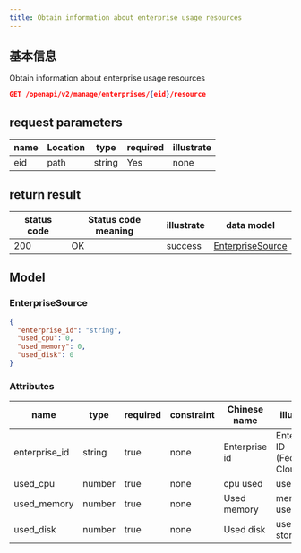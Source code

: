 ```yaml
---
title: Obtain information about enterprise usage resources
---
```


## 基本信息

Obtain information about enterprise usage resources

```json title="请求路径"
GET /openapi/v2/manage/enterprises/{eid}/resource
```

## request parameters

| name | Location | type   | required | illustrate |
| ---- | -------- | ------ | -------- | ---------- |
| eid  | path     | string | Yes      | none       |

## return result

| status code | Status code meaning | illustrate | data model                            |
| ----------- | ------------------- | ---------- | ------------------------------------- |
| 200         | OK                  | success    | [EnterpriseSource](#enterprisesource) |

## Model

### EnterpriseSource

```json
{
  "enterprise_id": "string",
  "used_cpu": 0,
  "used_memory": 0,
  "used_disk": 0
}

```

### Attributes

| name                               | type   | required | constraint | Chinese name  | illustrate                                            |
| ---------------------------------- | ------ | -------- | ---------- | ------------- | ----------------------------------------------------- |
| enterprise_id | string | true     | none       | Enterprise id | Enterprise ID (Federated Cloud ID) |
| used_cpu      | number | true     | none       | cpu used      | used cpu                                              |
| used_memory   | number | true     | none       | Used memory   | memory used                                           |
| used_disk     | number | true     | none       | Used disk     | used storage                                          |
